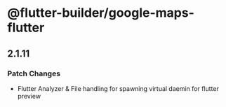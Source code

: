 # @flutter-builder/google-maps-flutter

## 2.1.11

### Patch Changes

- Flutter Analyzer & File handling for spawning virtual daemin for flutter preview
